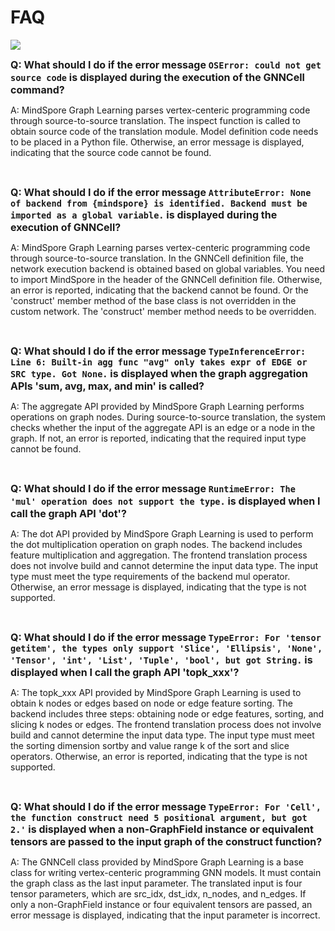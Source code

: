 # FAQ

<a href="https://gitee.com/mindspore/docs/blob/master/docs/graphlearning/docs/source_en/faq.md" target="_blank"><img src="https://gitee.com/mindspore/docs/raw/master/resource/_static/logo_source.png"></a>

<font size=3>**Q: What should I do if the error message `OSError: could not get source code` is displayed during the execution of the GNNCell command?**</font>

A: MindSpore Graph Learning parses vertex-centeric programming code through source-to-source translation. The inspect function is called to obtain source code of the translation module. Model definition code needs to be placed in a Python file. Otherwise, an error message is displayed, indicating that the source code cannot be found.

<br/>

<font size=3>**Q: What should I do if the error message `AttributeError: None of backend from {mindspore} is identified. Backend must be imported as a global variable.` is displayed during the execution of GNNCell?**</font>

A: MindSpore Graph Learning parses vertex-centeric programming code through source-to-source translation. In the GNNCell definition file, the network execution backend is obtained based on global variables. You need to import MindSpore in the header of the GNNCell definition file. Otherwise, an error is reported, indicating that the backend cannot be found. Or the 'construct' member method of the base class is not overridden in the custom network. The 'construct' member method needs to be overridden.

<br/>

<font size=3>**Q: What should I do if the error message `TypeInferenceError: Line 6: Built-in agg func "avg" only takes expr of EDGE or SRC type. Got None.` is displayed when the graph aggregation APIs 'sum, avg, max, and min' is called?**</font>

A: The aggregate API provided by MindSpore Graph Learning performs operations on graph nodes. During source-to-source translation, the system checks whether the input of the aggregate API is an edge or a node in the graph. If not, an error is reported, indicating that the required input type cannot be found.

<br/>

<font size=3>**Q: What should I do if the error message `RuntimeError: The 'mul' operation does not support the type.` is displayed when I call the graph API 'dot'?**</font>

A: The dot API provided by MindSpore Graph Learning is used to perform the dot multiplication operation on graph nodes. The backend includes feature multiplication and aggregation. The frontend translation process does not involve build and cannot determine the input data type. The input type must meet the type requirements of the backend mul operator. Otherwise, an error message is displayed, indicating that the type is not supported.

<br/>

<font size=3>**Q: What should I do if the error message `TypeError: For 'tensor getitem', the types only support 'Slice', 'Ellipsis', 'None', 'Tensor', 'int', 'List', 'Tuple', 'bool', but got String.` is displayed when I call the graph API 'topk_xxx'?**</font>

A: The topk_xxx API provided by MindSpore Graph Learning is used to obtain k nodes or edges based on node or edge feature sorting. The backend includes three steps: obtaining node or edge features, sorting, and slicing k nodes or edges. The frontend translation process does not involve build and cannot determine the input data type. The input type must meet the sorting dimension sortby and value range k of the sort and slice operators. Otherwise, an error is reported, indicating that the type is not supported.

<br/>

<font size=3>**Q: What should I do if the error message `TypeError: For 'Cell', the function construct need 5 positional argument, but got 2.'` is displayed when a non-GraphField instance or equivalent tensors are passed to the input graph of the construct function?**</font>

A: The GNNCell class provided by MindSpore Graph Learning is a base class for writing vertex-centeric programming GNN models. It must contain the graph class as the last input parameter. The translated input is four tensor parameters, which are src_idx, dst_idx, n_nodes, and n_edges. If only a non-GraphField instance or four equivalent tensors are passed, an error message is displayed, indicating that the input parameter is incorrect.
